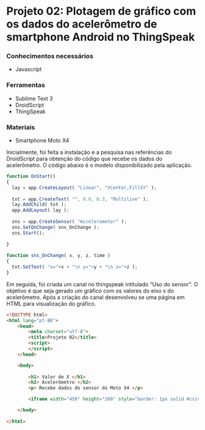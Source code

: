 # Projeto 02: Plotagem de gráfico com os dados do acelerômetro de smartphone Android no ThingSpeak

### Conhecimentos necessários

- Javascript

### Ferramentas 

- Sublime Text 3
- DroidScript 
- ThingSpeak

### Materiais 
- Smartphone Moto X4

Inicialmente, foi feita a instalação e a pesquisa nas referências do DroidScript para obtenção do código que recebe os dados do acelerômetro. O código abaixo é o modelo disponibilizado pela aplicação.

~~~javascript
function OnStart()
{
  lay = app.CreateLayout( "Linear", "VCenter,FillXY" );
 
  txt = app.CreateText( "", 0.8, 0.3, "Multiline" );
  lay.AddChild( txt );
  app.AddLayout( lay );
 
  sns = app.CreateSensor( "Accelerometer" );
  sns.SetOnChange( sns_OnChange );
  sns.Start();
 
}
 
function sns_OnChange( x, y, z, time )
{
  txt.SetText( "x="+x + "\n y="+y + "\n z="+z );
}
~~~

Em seguida, foi criada um canal no thingspeak intitulado “Uso do sensor”.  O objetivo é que seja gerado um gráfico com os valores do eixo x do acelerômetro. Após a criação do canal desenvolveu se uma página em HTML para visualização do gráfico.

~~~html
<!DOCTYPE html>
<html lang="pt-BR">
    <head>
        <meta charset="utf-8">
        <title>Projeto 02</title>
        <script>
        </script>
    </head>

    <body>
    
        <h1> Valor de X </h1>
        <h2> Acelerômetro </h2>
        <p> Recebe dados do sensor do Moto X4 </p>

        <iframe width="450" height="260" style="border: 1px solid #cccccc;" src="https://thingspeak.com/channels/890106/charts/1?bgcolor=%23ffffff&color=%23d62020&dynamic=true&results=60&title=Valor+de+X+&type=spline&xaxis=Tempo&yaxis=Valor&yaxismax=0.01"></iframe>

    </body>
 
</html>

~~~ 

